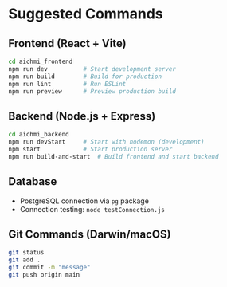 # Suggested Commands

## Frontend (React + Vite)
```bash
cd aichmi_frontend
npm run dev          # Start development server
npm run build        # Build for production
npm run lint         # Run ESLint
npm run preview      # Preview production build
```

## Backend (Node.js + Express)
```bash
cd aichmi_backend
npm run devStart     # Start with nodemon (development)
npm start            # Start production server
npm run build-and-start  # Build frontend and start backend
```

## Database
- PostgreSQL connection via `pg` package
- Connection testing: `node testConnection.js`

## Git Commands (Darwin/macOS)
```bash
git status
git add .
git commit -m "message"
git push origin main
```